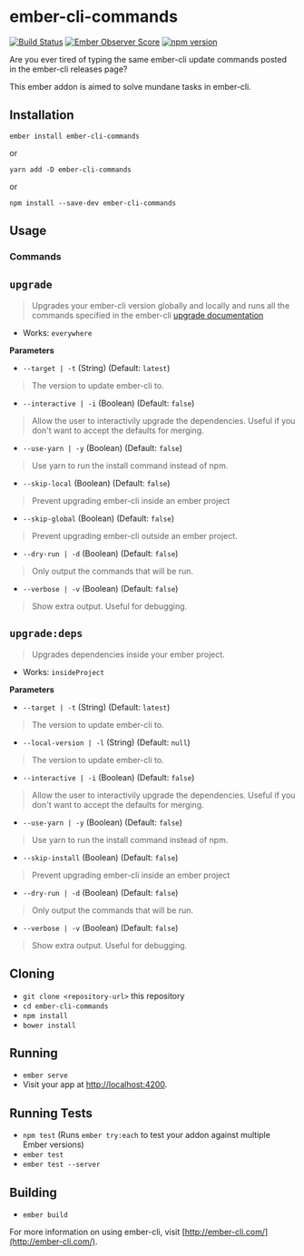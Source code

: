 # ember-cli-commands

[![Build Status](https://travis-ci.org/seawatts/ember-cli-commands.svg?branch=master)](https://travis-ci.org/seawatts/ember-cli-commands)
[![Ember Observer Score](https://emberobserver.com/badges/ember-cli-commands.svg)](https://emberobserver.com/addons/ember-cli-commands)
[![npm version](https://badge.fury.io/js/ember-cli-commands.svg)](https://badge.fury.io/js/ember-cli-commands)

Are you ever tired of typing the same ember-cli update commands posted in the ember-cli releases page?

This ember addon is aimed to solve mundane tasks in ember-cli.

## Installation

`ember install ember-cli-commands`

or

`yarn add -D ember-cli-commands`

or

`npm install --save-dev ember-cli-commands`

## Usage

### Commands

`upgrade`
--------

> Upgrades your ember-cli version globally and locally and runs all the commands specified in the ember-cli [upgrade documentation](https://ember-cli.com/user-guide/#upgrading)

* Works: `everywhere`

**Parameters**

* `--target | -t` (String) (Default: `latest`)
> The version to update ember-cli to.

* `--interactive | -i` (Boolean) (Default: `false`)
> Allow the user to interactivily upgrade the dependencies. Useful if you don't want to accept the defaults for merging.

* `--use-yarn | -y` (Boolean) (Default: `false`)
> Use yarn to run the install command instead of npm.

* `--skip-local` (Boolean) (Default: `false`)
> Prevent upgrading ember-cli inside an ember project

* `--skip-global` (Boolean) (Default: `false`)
> Prevent upgrading ember-cli outside an ember project.

* `--dry-run | -d` (Boolean) (Default: `false`)
> Only output the commands that will be run.

* `--verbose | -v` (Boolean) (Default: `false`)
> Show extra output. Useful for debugging.

`upgrade:deps`
--------

> Upgrades dependencies inside your ember project.

* Works: `insideProject`

**Parameters**

* `--target | -t` (String) (Default: `latest`)
> The version to update ember-cli to.

* `--local-version | -l` (String) (Default: `null`)
> The version to update ember-cli to.

* `--interactive | -i` (Boolean) (Default: `false`)
> Allow the user to interactivily upgrade the dependencies. Useful if you don't want to accept the defaults for merging.

* `--use-yarn | -y` (Boolean) (Default: `false`)
> Use yarn to run the install command instead of npm.

* `--skip-install` (Boolean) (Default: `false`)
> Prevent upgrading ember-cli inside an ember project

* `--dry-run | -d` (Boolean) (Default: `false`)
> Only output the commands that will be run.

* `--verbose | -v` (Boolean) (Default: `false`)
> Show extra output. Useful for debugging.

## Cloning

* `git clone <repository-url>` this repository
* `cd ember-cli-commands`
* `npm install`
* `bower install`

## Running

* `ember serve`
* Visit your app at [http://localhost:4200](http://localhost:4200).

## Running Tests

* `npm test` (Runs `ember try:each` to test your addon against multiple Ember versions)
* `ember test`
* `ember test --server`

## Building

* `ember build`

For more information on using ember-cli, visit [http://ember-cli.com/](http://ember-cli.com/).
